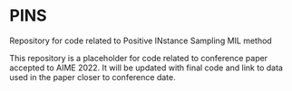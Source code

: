 # PINS
Repository for code related to Positive INstance Sampling MIL method

This repository is a placeholder for code related to conference paper accepted to AIME 2022. 
It will be updated with final code and link to data used in the paper closer to conference date.
